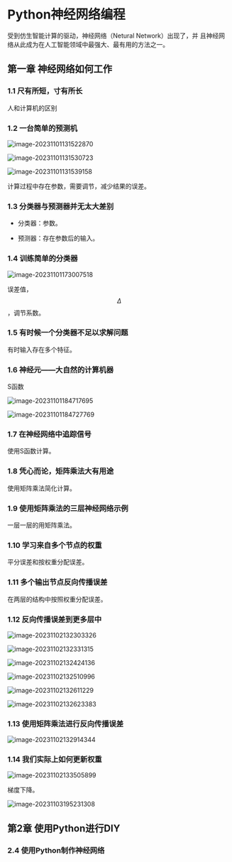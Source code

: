 # Python神经网络编程

受到仿生智能计算的驱动，神经网络（Netural Network）出现了，并 且神经网络从此成为在人工智能领域中最强大、最有用的方法之一。

## 第一章	神经网络如何工作

### 1.1	尺有所短，寸有所长

人和计算机的区别

### 1.2	一台简单的预测机

![image-20231101131522870](./../imgs/image-20231101131522870.png)

![image-20231101131530723](./../imgs/image-20231101131530723.png)

![image-20231101131539158](./../imgs/image-20231101131539158.png)

计算过程中存在参数，需要调节，减少结果的误差。

### 1.3	分类器与预测器并无太大差别

- 分类器：参数。

- 预测器：存在参数后的输入。

### 1.4	训练简单的分类器

![image-20231101173007518](./../imgs/image-20231101173007518.png)

误差值，$$ \Delta $$，调节系数。

### 1.5	有时候一个分类器不足以求解问题

有时输入存在多个特征。

### 1.6	 神经元——大自然的计算机器

S函数

![image-20231101184717695](./../imgs/image-20231101184717695.png)

![image-20231101184727769](./../imgs/image-20231101184727769.png)

### 1.7	在神经网络中追踪信号

使用S函数计算。

### 1.8	凭心而论，矩阵乘法大有用途

使用矩阵乘法简化计算。

### 1.9	使用矩阵乘法的三层神经网络示例

一层一层的用矩阵乘法。

### 1.10	学习来自多个节点的权重

平分误差和按权重分配误差。

### 1.11	 多个输出节点反向传播误差

在两层的结构中按照权重分配误差。

### 1.12	反向传播误差到更多层中

![image-20231102132303326](./../imgs/image-20231102132303326.png)

![image-20231102132331315](./../imgs/image-20231102132331315.png)

![image-20231102132424136](./../imgs/image-20231102132424136.png)

![image-20231102132510996](./../imgs/image-20231102132510996.png)

![image-20231102132611229](./../imgs/image-20231102132611229.png)

![image-20231102132623383](./../imgs/image-20231102132623383.png)

### 1.13	使用矩阵乘法进行反向传播误差

![image-20231102132914344](./../imgs/image-20231102132914344.png)

### 1.14	我们实际上如何更新权重

![image-20231102133505899](./../imgs/image-20231102133505899.png)

梯度下降。

![image-20231103195231308](./../imgs/image-20231103195231308.png)

## 第2章	使用Python进行DIY

### 2.4	使用Python制作神经网络

